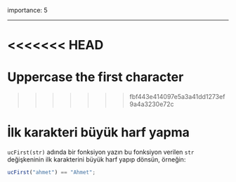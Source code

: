 importance: 5

---

<<<<<<< HEAD
=======
# Uppercase the first character
>>>>>>> fbf443e414097e5a3a41dd1273ef9a4a3230e72c

# İlk karakteri büyük harf yapma

`ucFirst(str)` adında bir fonksiyon yazın bu fonksiyon verilen `str` değişkeninin ilk karakterini büyük harf yapıp dönsün, örneğin:

```js
ucFirst("ahmet") == "Ahmet";
```
